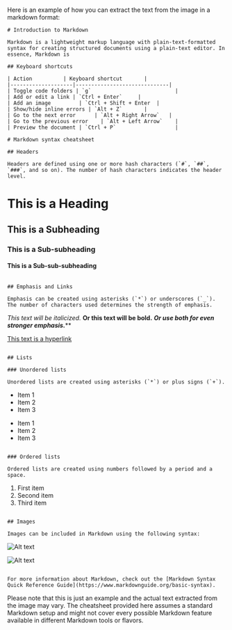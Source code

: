 ```

```
Here is an example of how you can extract the text from the image in a markdown format:

```
# Introduction to Markdown

Markdown is a lightweight markup language with plain-text-formatted syntax for creating structured documents using a plain-text editor. In essence, Markdown is 

## Keyboard shortcuts

| Action          | Keyboard shortcut       |
|--------------------|------------------------------|
| Toggle code folders | `g`                           |
| Add or edit a link | `Ctrl + Enter`     |
| Add an image         | `Ctrl + Shift + Enter  |
| Show/hide inline errors | `Alt + Z`       |
| Go to the next error      | `Alt + Right Arrow`   |
| Go to the previous error    | `Alt + Left Arrow`    |
| Preview the document | `Ctrl + P`                   |

# Markdown syntax cheatsheet

## Headers

Headers are defined using one or more hash characters (`#`, `##`, `###`, and so on). The number of hash characters indicates the header level.

```
# This is a Heading

## This is a Subheading

### This is a Sub-subheading

#### This is a Sub-sub-subheading

```

## Emphasis and Links

Emphasis can be created using asterisks (`*`) or underscores (`_`). The number of characters used determines the strength of emphasis.

```
*This text will be italicized.*
**Or this text will be bold.**
***Or use both for even stronger emphasis.*****

[This text is a hyperlink](http://example.com)

```

## Lists

### Unordered lists

Unordered lists are created using asterisks (`*`) or plus signs (`+`).

```
* Item 1
* Item 2
* Item 3

+ Item 1
+ Item 2
+ Item 3

```

### Ordered lists

Ordered lists are created using numbers followed by a period and a space.

```
1. First item
2. Second item
3. Third item

```

## Images

Images can be included in Markdown using the following syntax:

```
![Alt text](image-url)

![Alt text](/path/to/local/image)

```

For more information about Markdown, check out the [Markdown Syntax Quick Reference Guide](https://www.markdownguide.org/basic-syntax).

```

Please note that this is just an example and the actual text extracted from the image may vary. The cheatsheet provided here assumes a standard Markdown setup and might not cover every possible Markdown feature available in different Markdown tools or flavors.